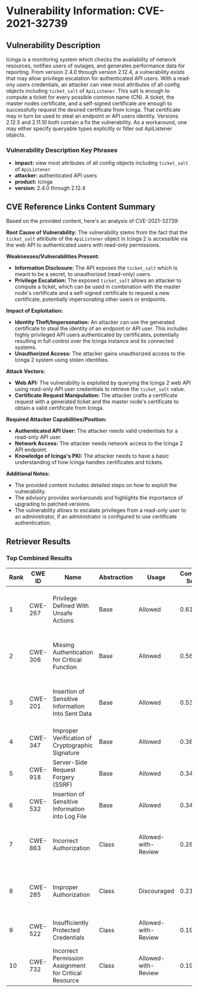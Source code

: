 # Vulnerability Information: CVE-2021-32739

## Vulnerability Description
Icinga is a monitoring system which checks the availability of network resources, notifies users of outages, and generates performance data for reporting. From version 2.4.0 through version 2.12.4, a vulnerability exists that may allow privilege escalation for authenticated API users. With a read-ony users credentials, an attacker can view most attributes of all config objects including `ticket_salt` of `ApiListener`. This salt is enough to compute a ticket for every possible common name (CN). A ticket, the master nodes certificate, and a self-signed certificate are enough to successfully request the desired certificate from Icinga. That certificate may in turn be used to steal an endpoint or API users identity. Versions 2.12.5 and 2.11.10 both contain a fix the vulnerability. As a workaround, one may either specify queryable types explicitly or filter out ApiListener objects.

### Vulnerability Description Key Phrases
- **impact:** view most attributes of all config objects including `ticket_salt` of `ApiListener`
- **attacker:** authenticated API users
- **product:** Icinga
- **version:** 2.4.0 through 2.12.4

## CVE Reference Links Content Summary
Based on the provided content, here's an analysis of CVE-2021-32739:

**Root Cause of Vulnerability:**
The vulnerability stems from the fact that the `ticket_salt` attribute of the `ApiListener` object in Icinga 2 is accessible via the web API to authenticated users with read-only permissions.

**Weaknesses/Vulnerabilities Present:**
- **Information Disclosure:** The API exposes the `ticket_salt` which is meant to be a secret, to unauthorized (read-only) users.
- **Privilege Escalation:**  The exposed `ticket_salt` allows an attacker to compute a ticket, which can be used in combination with the master node's certificate and a self-signed certificate to request a new certificate, potentially impersonating other users or endpoints.

**Impact of Exploitation:**
- **Identity Theft/Impersonation:** An attacker can use the generated certificate to steal the identity of an endpoint or API user. This includes highly privileged API users authenticated by certificates, potentially resulting in full control over the Icinga instance and its connected systems.
- **Unauthorized Access:** The attacker gains unauthorized access to the Icinga 2 system using stolen identities.

**Attack Vectors:**
- **Web API:** The vulnerability is exploited by querying the Icinga 2 web API using read-only API user credentials to retrieve the `ticket_salt` value.
- **Certificate Request Manipulation:**  The attacker crafts a certificate request with a generated ticket and the master node's certificate to obtain a valid certificate from Icinga.

**Required Attacker Capabilities/Position:**
- **Authenticated API User:**  The attacker needs valid credentials for a read-only API user.
- **Network Access:** The attacker needs network access to the Icinga 2 API endpoint.
- **Knowledge of Icinga's PKI:** The attacker needs to have a basic understanding of how Icinga handles certificates and tickets.

**Additional Notes:**
- The provided content includes detailed steps on how to exploit the vulnerability.
- The advisory provides workarounds and highlights the importance of upgrading to patched versions.
- The vulnerability allows to escalate privileges from a read-only user to an administrator, if an administrator is configured to use certificate authentication.

## Retriever Results

### Top Combined Results

| Rank | CWE ID | Name | Abstraction | Usage | Combined Score | Retrievers | Individual Scores |
|------|--------|------|-------------|-------|---------------|------------|-------------------|
| 1 | CWE-267 | Privilege Defined With Unsafe Actions | Base | Allowed | 0.6104 | dense, sparse, graph | dense: 0.476, sparse: 0.320, graph: 0.529 |
| 2 | CWE-306 | Missing Authentication for Critical Function | Base | Allowed | 0.5608 | dense, sparse, graph | dense: 0.485, sparse: 0.187, graph: 0.589 |
| 3 | CWE-201 | Insertion of Sensitive Information Into Sent Data | Base | Allowed | 0.5334 | dense, sparse, graph | dense: 0.459, sparse: 0.202, graph: 0.526 |
| 4 | CWE-347 | Improper Verification of Cryptographic Signature | Base | Allowed | 0.3808 | sparse, graph | sparse: 0.193, graph: 0.757 |
| 5 | CWE-918 | Server-Side Request Forgery (SSRF) | Base | Allowed | 0.3417 | dense, sparse | dense: 0.468, sparse: 0.188 |
| 6 | CWE-532 | Insertion of Sensitive Information into Log File | Base | Allowed | 0.3409 | dense, sparse | dense: 0.464, sparse: 0.190 |
| 7 | CWE-863 | Incorrect Authorization | Class | Allowed-with-Review | 0.2866 | dense, sparse, graph | dense: 0.477, sparse: 0.201, graph: 0.375 |
| 8 | CWE-285 | Improper Authorization | Class | Discouraged | 0.2123 | dense, sparse, graph | dense: 0.459, sparse: 0.194, graph: 0.372 |
| 9 | CWE-522 | Insufficiently Protected Credentials | Class | Allowed-with-Review | 0.1990 | dense, sparse | dense: 0.465, sparse: 0.185 |
| 10 | CWE-732 | Incorrect Permission Assignment for Critical Resource | Class | Allowed-with-Review | 0.1972 | dense, sparse | dense: 0.463, sparse: 0.182 |

